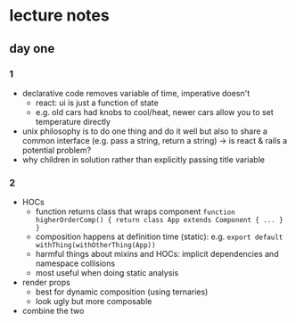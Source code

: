 # lecture notes

## day one

### 1

- declarative code removes variable of time, imperative doesn't
  - react: ui is just a function of state
  - e.g. old cars had knobs to cool/heat, newer cars allow you to set temperature directly
- unix philosophy is to do one thing and do it well but also to share a common interface (e.g. pass a string, return a string) -> is react & rails a potential problem?
- why children in solution rather than explicitly passing title variable

### 2

- HOCs
  - function returns class that wraps component `function higherOrderComp() { return class App extends Component { ... } }`
  - composition happens at definition time (static): e.g. `export default withThing(withOtherThing(App))`
  - harmful things about mixins and HOCs: implicit dependencies and namespace collisions
  - most useful when doing static analysis
- render props
  - best for dynamic composition (using ternaries)
  - look ugly but more composable
- combine the two
